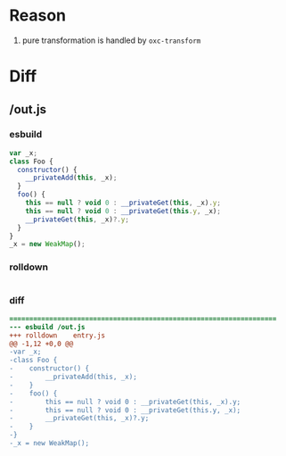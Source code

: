 # Reason
1. pure transformation is handled by `oxc-transform`
# Diff
## /out.js
### esbuild
```js
var _x;
class Foo {
  constructor() {
    __privateAdd(this, _x);
  }
  foo() {
    this == null ? void 0 : __privateGet(this, _x).y;
    this == null ? void 0 : __privateGet(this.y, _x);
    __privateGet(this, _x)?.y;
  }
}
_x = new WeakMap();
```
### rolldown
```js

```
### diff
```diff
===================================================================
--- esbuild	/out.js
+++ rolldown	entry.js
@@ -1,12 +0,0 @@
-var _x;
-class Foo {
-    constructor() {
-        __privateAdd(this, _x);
-    }
-    foo() {
-        this == null ? void 0 : __privateGet(this, _x).y;
-        this == null ? void 0 : __privateGet(this.y, _x);
-        __privateGet(this, _x)?.y;
-    }
-}
-_x = new WeakMap();

```